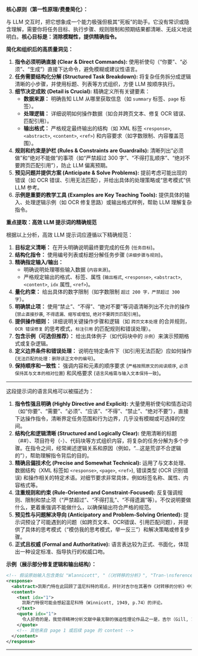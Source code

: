 
**核心原则（第一性原理/费曼简化）：**

与 LLM 交互时，把它想象成一个能力极强但极其“死板”的助手。它没有常识或隐含理解，需要你将任务目标、执行步骤、规则限制和预期结果都清晰、无歧义地说明白。**核心目标是：消除模糊性，提供精确指令。**

**简化和组织后的高质量洞见：**

1.  **指令必须明确直接 (Clear & Direct Commands):** 使用祈使句（“你要”、“必须”、“生成”）直接下达命令，避免模糊或建议性语言。
2.  **任务需要结构化分解 (Structured Task Breakdown):** 将复杂任务拆分成逻辑清晰的小步骤，并使用标题、列表等方式组织，方便 LLM 按顺序执行。
3.  **细节决定成败 (Detail is Crucial):** 精确定义所有关键要素：
    *   **数据来源：** 明确告知 LLM 从哪里获取信息（如 `summary` 标签、`page` 标签）。
    *   **处理逻辑：** 详细说明如何操作数据（如合并跨页文本、修复 OCR 错误、匹配引用）。
    *   **输出格式：** 严格规定最终输出的结构（如 XML 标签 `<response>`, `<abstract>`, `<content>`, `<ref>`) 和内容要求（如字数限制、内容覆盖范围）。
4.  **规则和约束是护栏 (Rules & Constraints are Guardrails):** 清晰列出“必须做”和“绝对不能做”的事项（如“严禁超过 300 字”、“不得打乱顺序”、“绝对不要跨页匹配引用”），防止 LLM 偏离预期。
5.  **预见问题并提供方案 (Anticipate & Solve Problems):** 提前考虑可能出现的错误（如 OCR 错误、引用无法匹配），并给出具体的处理策略或“思考模式”供 LLM 参考。
6.  **示例是重要的教学工具 (Examples are Key Teaching Tools):** 提供具体的输入、处理逻辑示例（如 OCR 修复思路）或输出格式样例，帮助 LLM 理解复杂指令。

**重点提取：高效 LLM 提示词的精确规范**

根据以上分析，高效 LLM 提示词应遵循以下精确规范：

1.  **目标定义清晰：** 在开头明确说明最终要完成的任务 (`任务目标`)。
2.  **结构化指令：** 使用编号列表或标题分解任务步骤 (`详细步骤与规则`)。
3.  **精确指定输入/输出：**
    *   明确说明处理哪些输入数据 (`内容来源`)。
    *   严格规定输出的格式、标签、属性 (`输出格式`, `<response>`, `<abstract>`, `<content>`, `idx` 属性, `<ref>`)。
4.  **量化约束：** 给出具体的数字限制（如字数限制 `超过 200 字，严禁超过 300 字`）。
5.  **明确禁止项：** 使用“禁止”、“不得”、“绝对不要”等词语清晰列出不允许的操作 (`禁止直接抄袭`, `不得遗漏、缩写或增加`, `绝对不要跨页匹配引用`)。
6.  **提供操作细则：** 详细说明关键操作步骤和逻辑（如 `跨页文本处理` 的合并规则，`OCR 错误修复` 的思考模式，`标注引用` 的匹配规则和错误处理）。
7.  **包含示例（可选但推荐）：** 给出具体例子（如代码块中的 `示例`）来演示预期格式或复杂逻辑。
8.  **定义边界条件和错误处理：** 说明在特定条件下（如引用无法匹配）应如何操作 (`无法匹配的处理：删除该正文中的编号`)。
9.  **保持顺序和一致性：** 强调内容和元素的顺序要求 (`严格按照原文的阅读顺序`, `必须保持其与文本的相对位置`) 和风格要求 (`语言风格需与输入文本保持一致`)。

---
这段提示词的语言风格可以被描述为：

1.  **指令性强且明确 (Highly Directive and Explicit):** 大量使用祈使句和情态动词（如“你要”、“需要”、“必须”、“应该”、“不得”、“禁止”、“绝对不要”），直接下达操作指令，清晰界定任务范围和行为边界，几乎没有模糊或可选择的空间。
2.  **结构化和逻辑清晰 (Structured and Logically Clear):** 使用清晰的标题（##）、项目符号（-）、代码块等方式组织内容，将复杂的任务分解为多个步骤。在指令之间，经常阐述逻辑关系和原因（例如，“...这是荒谬不合逻辑的”），帮助理解指令背后的目的。
3.  **精确且偏技术化 (Precise and Somewhat Technical):** 运用了与文本处理、数据结构（XML 标签如 `<response>`, `<page>`, `<ref>`), 错误类型 (OCR 识别错误) 和操作相关的特定术语。对细节要求非常具体，例如标签名称、属性、内容格式等。
4.  **注重规则和约束 (Rule-Oriented and Constraint-Focused):** 反复强调规则、限制和禁止项（“严禁超过”、“不得打乱”、“不得遗漏”等）。不仅说明要做什么，更着重强调不能做什么，以确保输出符合严格的规范。
5.  **预见性与问题解决导向 (Anticipatory and Problem-Solving Oriented):** 提示词预设了可能遇到的问题（如跨页文本、OCR错误、引用匹配问题），并提供了具体的思考模式（“模仿我的思考模式，举一反三”）和解决策略或修复步骤。
6.  **正式且权威 (Formal and Authoritative):** 语言表达较为正式、书面化，体现出一种设定标准、指导执行的权威口吻。



**示例（展示部分修复逻辑和输出结构）：**

```xml
<!-- 假设原始输入包含类似 "Wlannicott", "（（对转移的分析》", "Tran-\nsference" 等错误 -->
<response>
  <abstract>凯斯门特在此回顾了温尼科特的观点，并针对吉尔在其著作《对转移的分析》中过分强调分析师角色的做法表达了批评意见。凯斯门特认为吉尔的这种侧重显得有些夸张和失衡，未能恰当反映分析情境的复杂性，与温尼科特等人的观点形成了对比，提示我们需要更全面地理解转移现象中分析师与来访者的互动关系及其限度。</abstract>
  <content>
    <text idx="1">
      凯斯门特很可能会想起温尼科特（Winnicott, 1949, p.74）的评论。
    </text>
    <quote idx="1">
      令人好奇的是，我觉得精神分析文献中最无聊的强迫性理论作品之一是，吉尔（Gill, 1982）的《对转移的分析》（Analysis of Transference），他在其中夸大了分析家在分析情境中的角色的重要性。
    </quote>
    <!-- 其他来自 page 1 或后续 page 的 content -->
  </content>
</response>
```

---


